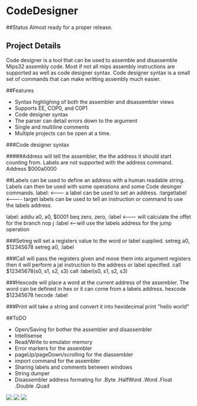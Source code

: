 # CodeDesigner

##Status
Almost ready for a proper release.

## Project Details
Code designer is a tool that can be used to assemble and disassemble Mips32 assembly code. Most if not all mips assembly instructions are supported as well as code designer syntax. Code designer syntax is a small set of commands that can make writting assembly much easier.

##Features
* Syntax highlighing of both the assembler and disassembler views
* Supports EE, COP0, and C0P1
* Code designer syntax
* The parser can detail errors down to the argument
* Single and multiline comments
* Multiple projects can be open at a time.

###Code designer syntax

#####Address 
will tell the assembler, the the address it should start counting from. Labels are not supported with the address command.
Address $000a0000

##Labels 
can be used to define an address with a human readable string. Labels can then be used with some operations and some Code desinger commands.
label: <--- a label can be used to set an address.
:targetlabel <---- target labels can be used to tell an instruction or command to use the labels address.

label:
addiu a0, a0, $0001
beq zero, zero, :label <--- will calculate the offet for the branch
nop
j :label <--will use the labels address for the jump operation

###Setreg 
will set a registers value to the word or label supplied.
setreg a0, $12345678
setreg a0, :label

###Call 
will pass the registers given and move them into argument registers then it will perform a jal instruction to the address or label specified.
call $12345678(s0, s1, s2, s3)
call :label(s0, s1, s2, s3)

###Hexcode 
will place a word at the current address of the assembler. The word can be defined in hex or it can come from a labels address.
hexcode $12345678
hecode :label

###Print will take a string and convert it into hexidecimal
print "hello world"

##ToDO
* Open/Saving for bother the assembler and disassembler
* Intellisense
* Read/Write to emulator memory
* Error markers for the assembler
* pageUp/pageDown/scrolling for the diassembler
* import command for the assembler
* Sharing labels and comments between windows
* String dumper
* Disassembler address formating for .Byte .HalfWord .Word .Float .Double .Quad


<img src="http://i.imgur.com/IS3dxgX.png"></img>
<img src="http://i.imgur.com/hYVFDx3.png"></img>
<img src="http://i.imgur.com/IHQw3It.png"></img>

